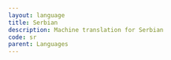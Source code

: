 ```yaml
---
layout: language
title: Serbian
description: Machine translation for Serbian
code: sr
parent: Languages
---
```

